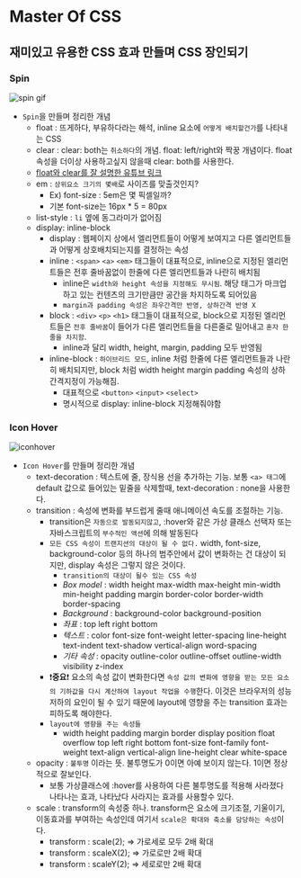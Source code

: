 # Master Of CSS

## 재미있고 유용한 CSS 효과 만들며 CSS 장인되기

### **Spin**

![spin gif](https://user-images.githubusercontent.com/96935557/182620711-af642cc7-3f49-4864-992e-ba1222e99491.gif)

- `Spin`을 만들며 정리한 개념
  - float : 뜨게하다, 부유하다라는 해석, inline 요소에 `어떻게 배치할건가`를 나타내는 CSS
  - clear : clear: both는 `취소하다`의 개념. float: left/right와 짝꿍 개념이다. float 속성을 더이상 사용하고싶지 않을때 clear: both를 사용한다.
  - [float와 clear를 잘 설명한 유튜브 링크](https://www.youtube.com/watch?v=xara4Z1b18I&t=15s "float와 clear를 잘 설명한 유튜브 링크")
  - em : `상위요소 크기의 몇배`로 사이즈를 맞출것인지?
    - Ex) font-size : 5em은 몇 픽셀일까?
    - 기본 font-size는 16px \* 5 = 80px
  - list-style : `li` 옆에 동그라미가 없어짐
  - display: inline-block
    - display : 웹페이지 상에서 엘리먼트들이 어떻게 보여지고 다른 엘리먼트들과 어떻게 상호배치되는지를 결정하는 속성
    - inline : `<span>` `<a>` `<em>` 태그들이 대표적으로, inline으로 지정된 엘리먼트들은 전후 줄바꿈없이 한줄에 다른 엘리먼트들과 나란히 배치됨
      - inline은 `width와 height 속성을 지정해도 무시됨`. 해당 태그가 마크업하고 있는 컨텐츠의 크기만큼만 공간을 차지하도록 되어있음
      - `margin과 padding 속성은 좌우간격만 반영, 상하간격 반영 X`
    - block : `<div>` `<p>` `<h1>` 태그들이 대표적으로, block으로 지정된 엘리먼트들은 `전후 줄바꿈`이 들어가 다른 엘리먼트들을 다른줄로 밀어내고 `혼자 한줄을 차지함`.
      - inline과 달리 width, height, margin, padding 모두 반영됨
    - inline-block : `하이브리드 모드`, inline 처럼 한줄에 다른 엘리먼트들과 나란히 배치되지만, block 처럼 width height margin padding 속성의 상하 간격지정이 가능해짐.
      - 대표적으로 `<button>` `<input>` `<select>`
      - 명시적으로 display: inline-block 지정해줘야함

### **Icon Hover**

![iconhover](https://user-images.githubusercontent.com/96935557/183090878-4d83ad67-c652-4344-94db-615c51db9644.gif)

- `Icon Hover`를 만들며 정리한 개념 
    - text-decoration : 텍스트에 줄, 장식용 선을 추가하는 기능. 보통 `<a> 태그`에 default 값으로 들어있는 밑줄을 삭제할때, text-decoration : none을 사용한다. 
    - transition : 속성에 변화를 부드럽게 줄때 애니메이션 속도를 조절하는 기능. 
        - transition은 `자동으로 발동되지않고`, :hover와 같은 가상 클래스 선택자 또는 자바스크립트의 `부수적인 액션`에 의해 발동된다 
        - `모든 CSS 속성이 트랜지션의 대상이 될 수 없다.` width, font-size, background-color 등의 하나의 범주안에서 값이 변화하는 건 대상이 되지만, display 속성은 그렇지 않은 것이다. 
            - `transition의 대상이 될수 있는 CSS 속성` 
            - *Box model* : width height max-width max-height min-width min-height padding margin border-color border-width border-spacing
            - *Background* : background-color background-position
            - *좌표* : top left right bottom
            - *텍스트* : color font-size font-weight letter-spacing line-height text-indent text-shadow vertical-align word-spacing
            - *기타 속성* : opacity outline-color outline-offset outline-width visibility z-index
        - ❗**중요**❗ 요소의 속성 값이 변화한다면 `속성 값의 변화에 영향을 받는 모든 요소의 기하값을 다시 계산하여 layout 작업을 수행`한다. 이것은 브라우저의 성능저하의 요인이 될 수 있기 때문에 layout에 영향을 주는 transition 효과는 피하도록 해야한다.
        - `layout에 영향을 주는 속성들`
            - width height padding margin border display position float overflow top left right bottom font-size font-family font-weight text-align vertical-align line-height clear white-space
    - opacity : `불투명` 이라는 뜻. 불투명도가 0이면 아예 보이지 않는다. 1이면 정상적으로 잘보인다.
        - 보통 가상클래스에 :hover를 사용하여 다른 불투명도를 적용해 사라졌다 나타나는 효과, 나타났다 사라지는 효과를 사용할수 있다.
    - scale : transform의 속성중 하나. transform은 요소에 크기조절, 기울이기, 이동효과를 부여하는 속성인데 여기서 `scale은 확대와 축소를 담당하는 속성`이다.
        - transform : scale(2); => 가로세로 모두 2배 확대
        - transform : scaleX(2); => 가로로만 2배 확대
        - transform : scaleY(2); => 세로로만 2배 확대

